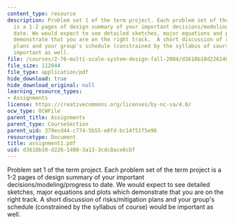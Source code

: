 ```yaml
---
content_type: resource
description: Problem set 1 of the term project. Each problem set of the term project
  is a 1-2 pages of design summary of your important decisions/modeling/progress to
  date. We would expect to see detailed sketches, major equations and plots which
  demonstrate that you are on the right track.  A short discussion of risks/mitigation
  plans and your group's schedule (constrained by the syllabus of course) would be
  important as well.
file: /courses/2-76-multi-scale-system-design-fall-2004/d3618b10d22614803a133cdc8ace6cbf_assignment1.pdf
file_size: 112044
file_type: application/pdf
hide_download: true
hide_download_original: null
learning_resource_types:
- Assignments
license: https://creativecommons.org/licenses/by-nc-sa/4.0/
ocw_type: OCWFile
parent_title: Assignments
parent_type: CourseSection
parent_uid: 379ecd44-c774-5b55-e8fd-bc14f51f5e96
resourcetype: Document
title: assignment1.pdf
uid: d3618b10-d226-1480-3a13-3cdc8ace6cbf
---
```

Problem set 1 of the term project. Each problem set of the term project is a 1-2 pages of design summary of your important decisions/modeling/progress to date. We would expect to see detailed sketches, major equations and plots which demonstrate that you are on the right track.  A short discussion of risks/mitigation plans and your group's schedule (constrained by the syllabus of course) would be important as well.